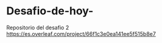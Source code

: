 # Desafio-de-hoy-
Repositorio del desafio 2
https://es.overleaf.com/project/66f1c3e0ea141ee5f515b8e7
